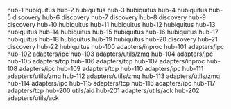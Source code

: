 hub-1   hubiquitus
hub-2   hubiquitus
hub-3   hubiquitus
hub-4   hubiquitus
hub-5   discovery
hub-6   discovery
hub-7   discovery
hub-8   discovery
hub-9   discovery
hub-10  hubiquitus
hub-11  hubiquitus
hub-12  hubiquitus
hub-13  hubiquitus
hub-14  hubiquitus
hub-15  hubiquitus
hub-16  hubiquitus
hub-17  hubiquitus
hub-18  hubiquitus
hub-19  hubiquitus
hub-20  discovery
hub-21  discovery
hub-22  hubiquitus
hub-100 adapters/inproc
hub-101 adapters/ipc
hub-102 adapters/ipc
hub-103 adapters/utils/zmq
hub-104 adapters/ipc
hub-105 adapters/tcp
hub-106 adapters/tcp
hub-107 adapters/inproc
hub-108 adapters/ipc
hub-109 adapters/tcp
hub-110 adapters/ipc
hub-111 adapters/utils/zmq
hub-112 adapters/utils/zmq
hub-113 adapters/utils/zmq
hub-114 adapters/ipc
hub-115 adapters/tcp
hub-116 adapters/ipc
hub-117 adapters/tcp
hub-200 utils/aid
hub-201 adapters/utils/ack
hub-202 adapters/utils/ack
